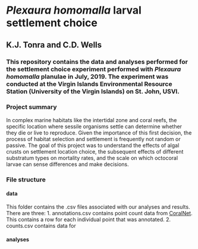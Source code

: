 # _Plexaura homomalla_ larval settlement choice
## K.J. Tonra and C.D. Wells

### This repository contains the data and analyses performed for the settlement choice experiment performed with _Plexaura homomalla_ planulae in July, 2019. The experiment was conducted at the Virgin Islands Environmental Resource Station (University of the Virgin Islands) on St. John, USVI. 

### Project summary
In complex marine habitats like the intertidal zone and coral reefs, the specific location where sessile organisms settle can determine whether they die or live to reproduce. Given the importance of this first decision, the process of habitat selection and settlement is frequently not random or passive. The goal of this project was to understand the effects of algal crusts on settlement location choice, the subsequent effects of different substratum types on mortality rates, and the scale on which octocoral larvae can sense differences and make decisions. 


### File structure
#### data
This folder contains the .csv files associated with our analyses and results. There are three: 1. annotations.csv contains point count data from [CoralNet](https://coralnet.ucsd.edu/). This contains a row for each individual point that was annotated. 2. counts.csv contains data for 

#### analyses

